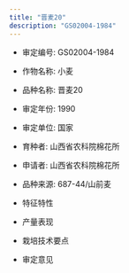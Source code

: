 ```yaml
---
title: "晋麦20"
description: "GS02004-1984"
---
```

* 审定编号:  GS02004-1984

*  作物名称:  小麦

*  品种名称:  晋麦20

*  审定年份:  1990

*  审定单位:  国家

* 育种者:  山西省农科院棉花所

*  申请者:  山西省农科院棉花所

*  品种来源:  687-44/山前麦

*  特征特性


*  产量表现


*  栽培技术要点


*  审定意见

